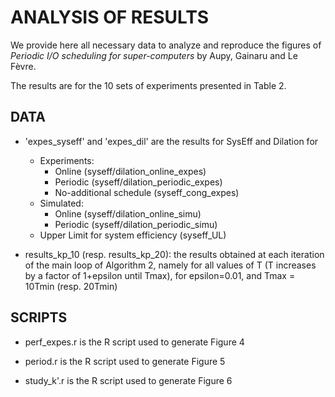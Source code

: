 ANALYSIS OF RESULTS
===

We provide here all necessary data to analyze and reproduce the figures of
_Periodic I/O scheduling for super-computers_ by Aupy, Gainaru and Le Fèvre.

The results are for the 10 sets of experiments presented in Table 2.

DATA
---
  * 'expes_syseff' and 'expes_dil' are the results for SysEff and Dilation for
    - Experiments:
    	+ Online (syseff/dilation_online_expes)
    	+ Periodic (syseff/dilation_periodic_expes)
		+ No-additional schedule (syseff_cong_expes)
    - Simulated:
    	+ Online (syseff/dilation_online_simu)
    	+ Periodic (syseff/dilation_periodic_simu)
    - Upper Limit for system efficiency (syseff_UL)

  * results_kp_10 (resp. results_kp_20):
  the results obtained at each iteration of the main loop of Algorithm 2, namely
  for all values of T (T increases by a factor of 1+epsilon until Tmax), for
  epsilon=0.01, and Tmax = 10Tmin (resp. 20Tmin)


SCRIPTS
---
  * perf_expes.r is the R script used to generate Figure 4

  * period.r is the R script used to generate Figure 5

  * study_k'.r is the R script used to generate Figure 6


